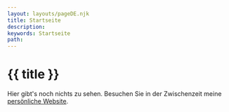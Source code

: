 ```yaml
---
layout: layouts/pageDE.njk
title: Startseite
description:
keywords: Startseite
path:
---
```

# {{ title }}
Hier gibt's noch nichts zu sehen. Besuchen Sie in der Zwischenzeit meine [persönliche Website](https://janbiernacik.com).
